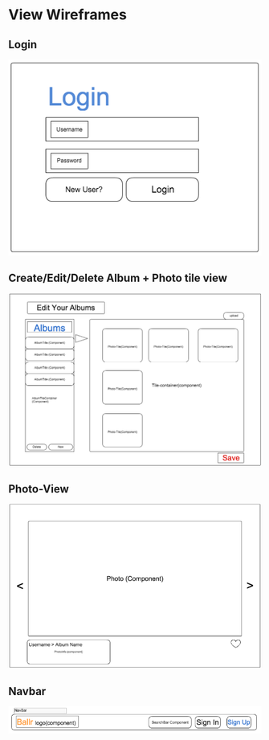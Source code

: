 # View Wireframes

## Login
![login]

## Create/Edit/Delete Album + Photo tile view
![edit-album]

## Photo-View
![photo-view]

## Navbar 
![navbar]

<!--
## NoteBookForm
![notebook-form]

## Component Heirarchy
![component-heirarchy] -->

[login]: ./wireframes/login.png
[edit-album]: ./wireframes/edit_album.png
[photo-view]: ./wireframes/photo_view.png
[navbar]: ./wireframes/navbar.png
[component-heirarchy]: ./wireframes/comp_hie.png
